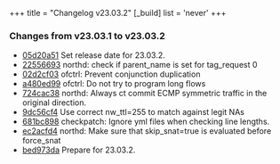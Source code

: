 +++
title = "Changelog v23.03.2"
[_build]
  list = 'never'
+++

### Changes from v23.03.1 to v23.03.2

- [05d20a51](https://github.com/ovn-org/ovn/commit/05d20a51032d65b6eed0c499cbb56ddbde5c754d) Set release date for 23.03.2.
- [22556693](https://github.com/ovn-org/ovn/commit/22556693895e75bef262dbba48f5a5342be41822) northd: check if parent_name is set for tag_request 0
- [02d2cf03](https://github.com/ovn-org/ovn/commit/02d2cf035e278c873bb1c54bf22a08c15a68f566) ofctrl: Prevent conjunction duplication
- [a480ed99](https://github.com/ovn-org/ovn/commit/a480ed99dba6a9ab533a466d5755426f128639ed) ofctrl: Do not try to program long flows
- [724cac38](https://github.com/ovn-org/ovn/commit/724cac380ad21e6d58461ad6a656fa17985ceebf) northd: Always ct commit ECMP symmetric traffic in the original direction.
- [9dc56cf4](https://github.com/ovn-org/ovn/commit/9dc56cf445e8e7d0518fd71f4bcfd99add8bb536) Use correct nw_ttl=255 to match against legit NAs
- [681bc898](https://github.com/ovn-org/ovn/commit/681bc898d79b1c713f547e92176be0b87ac0f63b) checkpatch: Ignore yml files when checking line lengths.
- [ec2acfd4](https://github.com/ovn-org/ovn/commit/ec2acfd4ace75158770f2d417e125acd333ecb4e) northd: Make sure that skip_snat=true is evaluated before force_snat
- [bed973da](https://github.com/ovn-org/ovn/commit/bed973da0d44a6228598e173e8760000e437eebd) Prepare for 23.03.2.
